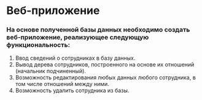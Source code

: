 <h1>Веб-приложение</h1>
<h3>На основе полученной базы данных необходимо создать веб-приложение, реализующее
следующую функциональность:</h3>

<ol>
    <li>Ввод сведений о сотрудниках в базу данных.</li>
    <li>Вывод дерева сотрудников, построенного на основе их отношений (начальник
    подчиненный).</li>
    <li>Возможность редактирования любых данных любого сотрудника, в том числе
    отношений между ними.</li>
    <li>Возможность удалить сотрудника из базы.</li>
</ol>